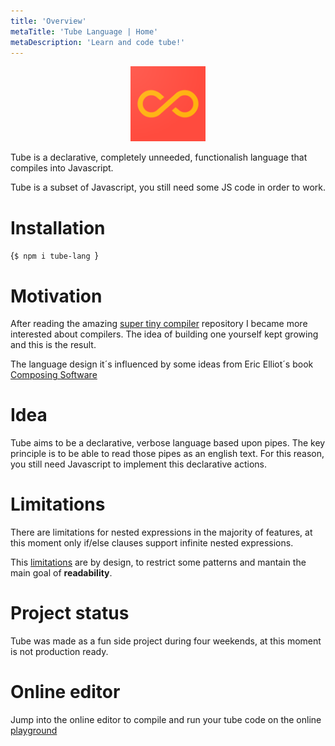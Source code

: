```yaml
---
title: 'Overview'
metaTitle: 'Tube Language | Home'
metaDescription: 'Learn and code tube!'
---
```


<p align="center">
  <img src="https://raw.githubusercontent.com/jnavb/tube/master/assets/logo.png" alt="tube-logo" width="120px" height="120px"/>
</p>

Tube is a declarative, completely unneeded, functionalish language that compiles into Javascript.

<Note>
 Tube is a subset of Javascript, you still need some JS code in order to work.
</Note>

# Installation

<JSCode>{`$ npm i tube-lang
`}</JSCode>

# Motivation

After reading the amazing [super tiny compiler](https://github.com/jamiebuilds/the-super-tiny-compiler) repository I became more interested about compilers. The idea of building one yourself kept growing and this is the result.

The language design it´s influenced by some ideas from Eric Elliot´s book [Composing Software](https://leanpub.com/composingsoftware)
# Idea

Tube aims to be a declarative, verbose language based upon pipes. The key principle is to be able to read those pipes as an english text. For this reason, you still need Javascript to implement this declarative actions.

# Limitations

There are limitations for nested expressions in the majority of features, at this moment only if/else clauses support infinite nested expressions.

This [limitations](https://en.wikipedia.org/wiki/Creative_limitation) are by design, to restrict some patterns and mantain the main goal of **readability**.

# Project status

Tube was made as a fun side project during four weekends, at this moment is not production ready.


# Online editor

Jump into the online editor to compile and run your tube code on the online [playground](https://tube-lang.netlify.app/playground)
